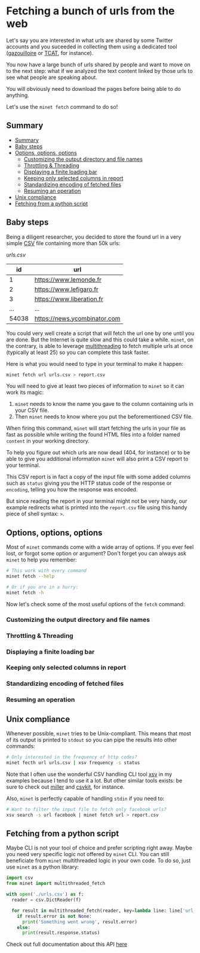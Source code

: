 # Fetching a bunch of urls from the web

Let's say you are interested in what urls are shared by some Twitter accounts and you suceeded in collecting them using a dedicated tool ([gazouilloire](https://github.com/medialab/gazouilloire) or [TCAT](https://github.com/digitalmethodsinitiative/dmi-tcat), for instance).

You now have a large bunch of urls shared by people and want to move on to the next step: what if we analyzed the text content linked by those urls to see what people are speaking about.

You will obviously need to download the pages before being able to do anything.

Let's use the `minet fetch` command to do so!

## Summary

* [Summary](#summary)
* [Baby steps](#baby-steps)
* [Options, options, options](#options-options-options)
  * [Customizing the output directory and file names](#customizing-the-output-directory-and-file-names)
  * [Throttling & Threading](#throttling--threading)
  * [Displaying a finite loading bar](#displaying-a-finite-loading-bar)
  * [Keeping only selected columns in report](#keeping-only-selected-columns-in-report)
  * [Standardizing encoding of fetched files](#standardizing-encoding-of-fetched-files)
  * [Resuming an operation](#resuming-an-operation)
* [Unix compliance](#unix-compliance)
* [Fetching from a python script](#fetching-from-a-python-script)

## Baby steps

Being a diligent researcher, you decided to store the found url in a very simple [CSV](https://en.wikipedia.org/wiki/Comma-separated_values) file containing more than 50k urls:

*urls.csv*

| id    | url                          |
|-------|------------------------------|
| 1     | https://www.lemonde.fr       |
| 2     | https://www.lefigaro.fr      |
| 3     | https://www.liberation.fr    |
| ...   | ...                          |
| 54038 | https://news.ycombinator.com |

You could very well create a script that will fetch the url one by one until you are done. But the Internet is quite slow and this could take a while. `minet`, on the contrary, is able to leverage [multithreading](https://en.wikipedia.org/wiki/Multithreading) to fetch multiple urls at once (typically at least 25) so you can complete this task faster.

Here is what you would need to type in your terminal to make it happen:

```bash
minet fetch url urls.csv > report.csv
```

You will need to give at least two pieces of information to `minet` so it can work its magic:

1. `minet` needs to know the name you gave to the column containing urls in your CSV file.
2. Then `minet` needs to know where you put the beforementioned CSV file.

When firing this command, `minet` will start fetching the urls in your file as fast as possible while writing the found HTML files into a folder named `content` in your working directory.

To help you figure out which urls are now dead (404, for instance) or to be able to give you additional information `minet` will also print a CSV report to your terminal.

This CSV report is in fact a copy of the input file with some added columns such as `status` giving you the HTTP status code of the response or `encoding`, telling you how the response was encoded.

But since reading the report in your terminal might not be very handy, our example redirects what is printed into the `report.csv` file using this handy piece of shell syntax: `>`.

## Options, options, options

Most of `minet` commands come with a wide array of options. If you ever feel lost, or forgot some option or argument? Don't forget you can always ask `minet` to help you remember:

```bash
# This work with every command
minet fetch --help

# Or if you are in a hurry:
minet fetch -h
```

Now let's check some of the most useful options of the `fetch` command:

### Customizing the output directory and file names

### Throttling & Threading

### Displaying a finite loading bar

### Keeping only selected columns in report

### Standardizing encoding of fetched files

### Resuming an operation

## Unix compliance

Whenever possible, `minet` tries to be Unix-compliant. This means that most of its output is printed to `stdout` so you can pipe the results into other commands:

```bash
# Only interested in the frequency of http codes?
minet fecth url urls.csv | xsv frequency -s status
```

Note that I often use the wonderful CSV handling CLI tool [xsv](https://github.com/BurntSushi/xsv) in my examples because I tend to use it a lot. But other similar tools exists: be sure to check out [miller](https://github.com/johnkerl/miller) and [csvkit](https://csvkit.readthedocs.io/en/latest/), for instance.

Also, `minet` is perfectly capable of handling `stdin` if you need to:

```bash
# Want to filter the input file to fetch only facebook urls?
xsv search -s url facebook | minet fetch url > report.csv
```

## Fetching from a python script

Maybe CLI is not your tool of choice and prefer scripting right away. Maybe you need very specific logic not offered by `minet` CLI. You can still beneficiate from `minet` multithreaded logic in your own code. To do so, just use `minet` as a python library:

```python
import csv
from minet import multithreaded_fetch

with open('./urls.csv') as f:
  reader = csv.DictReader(f)

  for result in multithreaded_fetch(reader, key=lambda line: line['url']):
    if result.error is not None:
      print('Something went wrong', result.error)
    else:
      print(result.response.status)
```

Check out full documentation about this API [here](/README.md#multithreaded_fetch)
